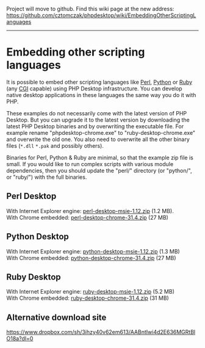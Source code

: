 Project will move to github. Find this wiki page at the new address: https://github.com/cztomczak/phpdesktop/wiki/EmbeddingOtherScriptingLanguages


---


# Embedding other scripting languages #

It is possible to embed other scripting languages like [Perl](http://www.perl.org/), [Python](http://www.python.org/) or [Ruby](http://www.ruby-lang.org/en/) (any [CGI](http://en.wikipedia.org/wiki/Common_Gateway_Interface) capable) using PHP Desktop infrastructure. You can develop native desktop applications in these languages the same way you do it with PHP.

These examples do not necessarily come with the latest version of PHP Desktop. But you can upgrade it to the latest version by downloading the latest PHP Desktop binaries and by overwriting the executable file. For example rename "phpdesktop-chrome.exe" to "ruby-desktop-chrome.exe" and overwrite the old one. You also need to overwrite all the other binary files (`*.dll` `*.pak` and possibly others).

Binaries for Perl, Python & Ruby are minimal, so that the example zip file is small. If you would like to run complex scripts with various module
dependencies, then you should update the "perl/" directory (or "python/", or "ruby/") with the full binaries.

## Perl Desktop ##

With Internet Explorer engine: [perl-desktop-msie-1.12.zip](https://docs.google.com/uc?id=0B1di2XiBBfacT215dmhiUlZxMFE&export=download) (1.2 MB).<br>
With Chrome embedded: <a href='https://docs.google.com/uc?id=0B1di2XiBBfaceUNOU2p2Ty1mNnM&export=download'>perl-desktop-chrome-31.4.zip</a> (27 MB)<br>

<h2>Python Desktop</h2>

With Internet Explorer engine: <a href='https://docs.google.com/uc?id=0B1di2XiBBfacNUswdmhFQzdIelU&export=download'>python-desktop-msie-1.12.zip</a> (1.3 MB)<br>
With Chrome embedded: <a href='https://docs.google.com/uc?id=0B1di2XiBBfacU29xOTZ2UGx5MWM&export=download'>python-desktop-chrome-31.4.zip</a> (27 MB)<br>

<h2>Ruby Desktop</h2>

With Internet Explorer engine: <a href='https://docs.google.com/uc?id=0B1di2XiBBfacM2NXZ3ZHdVlueFE&export=download'>ruby-desktop-msie-1.12.zip</a> (5.2 MB)<br>
With Chrome embedded: <a href='https://docs.google.com/uc?id=0B1di2XiBBfacb3EyZ0lyRTNsUDA&export=download'>ruby-desktop-chrome-31.4.zip</a> (31 MB)<br>


<h2>Alternative download site</h2>

<a href='https://www.dropbox.com/sh/3ihzy40v62em613/AABntIwi4d2E636MGRtBlO18a?dl=0'>https://www.dropbox.com/sh/3ihzy40v62em613/AABntIwi4d2E636MGRtBlO18a?dl=0</a>